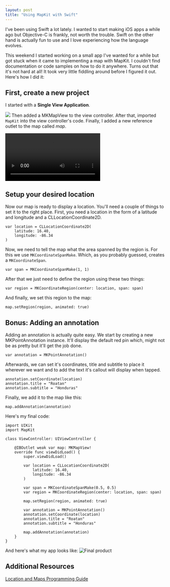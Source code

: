```yaml
---
layout: post
title: "Using MapKit with Swift"
---
```

I've been using Swift a lot lately. I wanted to start making iOS apps a while ago but Objective-C is frankly, not worth the trouble. Swift on the other hand is actually fun to use and I love experiencing how the language evolves.

This weekend I started working on a small app I've wanted for a while but got stuck when it came to implementing a map with MapKit. I couldn't find documentation or code samples on how to do it anywhere. Turns out that it's not hard at all! It took very little fiddling around before I figured it out. Here's how I did it:

## First, create a new project
I started with a __Single View Application__. 

![](http://f.cl.ly/items/012e0M1g1z360Q3N1f2C/step_1.png)
Then added a MKMapView to the view controller. After that, imported `MapKit` into the view controller's code. Finally, I added a new reference outlet to the map called _map_.


<video src="https://dl.dropboxusercontent.com/u/8252879/swiftmaps_step_1.mp4" controls></video>


## Setup your desired location
Now our map is ready to display a location. You'll need a couple of things to set it to the right place. First, you need a location in the form of a latitude and longitude and a CLLocationCoordinate2D.

	var location = CLLocationCoordinate2D(
		latitude: 16.40, 
		longitude: -86.34
	)

Now, we need to tell the map what the area spanned by the region is. For this we use `MKCoordinateSpanMake`. Which, as you probably guessed, creates a `MKCoordinateSpan`.

	var span = MKCoordinateSpanMake(1, 1)
	
After that we just need to define the region using these two things:

	var region = MKCoordinateRegion(center: location, span: span)

And finally, we set this region to the map:

	map.setRegion(region, animated: true)
	
## Bonus: Adding an annotation
Adding an annotation is actually quite easy. We start by creating a new MKPointAnnotation instance. It'll display the default red pin which, might not be as pretty but it'll get the job done.

	var annotation = MKPointAnnotation()
	
Afterwards, we can set it's coordinates, title and subtitle to place it wherever we want and to add the text it's callout will display when tapped.

	annotation.setCoordinate(location)
    annotation.title = "Roatan"
    annotation.subtitle = "Honduras"
    
Finally, we add it to the map like this:

	map.addAnnotation(annotation)

Here's my final code:

	import UIKit
	import MapKit

	class ViewController: UIViewController {
                            
    	@IBOutlet weak var map: MKMapView!
	    override func viewDidLoad() {
        	super.viewDidLoad()
        
	        var location = CLLocationCoordinate2D(
	        	latitude: 16.40, 
	        	longitude: -86.34
	        )
	        
    	    var span = MKCoordinateSpanMake(0.5, 0.5)
        	var region = MKCoordinateRegion(center: location, span: span)
        
	        map.setRegion(region, animated: true)

    	    var annotation = MKPointAnnotation()
        	annotation.setCoordinate(location)
	        annotation.title = "Roatan"
    	    annotation.subtitle = "Honduras"
        
        	map.addAnnotation(annotation)
	    }
	}
	
And here's what my app looks like:
<img src="http://f.cl.ly/items/2r0a21423A3l2S381U3w/final.png" alt="Final product" class="small">
## Additional Resources

[Location and Maps Programming Guide](https://developer.apple.com/library/ios/documentation/userexperience/Conceptual/LocationAwarenessPG/AnnotatingMaps/AnnotatingMaps.html)